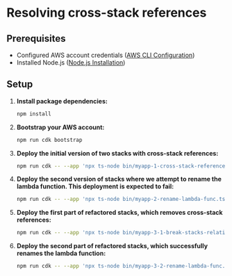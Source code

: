 # Resolving cross-stack references

## Prerequisites
- Configured AWS account credentials ([AWS CLI Configuration](https://docs.aws.amazon.com/cli/latest/userguide/cli-configure-files.html))
- Installed Node.js ([Node.js Installation](https://nodejs.org/))

## Setup

1. **Install package dependencies:**
    ```bash
    npm install
    ```

2. **Bootstrap your AWS account:**
    ```bash
    npm run cdk bootstrap
    ```

3. **Deploy the initial version of two stacks with cross-stack references:**
    ```bash
    npm run cdk -- --app 'npx ts-node bin/myapp-1-cross-stack-references.ts' deploy '*'
    ```

4. **Deploy the second version of stacks where we attempt to rename the lambda function. This deployment is expected to fail:**
    ```bash
    npm run cdk -- --app 'npx ts-node bin/myapp-2-rename-lambda-func.ts' deploy '*'
    ```

5. **Deploy the first part of refactored stacks, which removes cross-stack references:**
    ```bash
    npm run cdk -- --app 'npx ts-node bin/myapp-3-1-break-stacks-relationships.ts' deploy '*'
    ```

6. **Deploy the second part of refactored stacks, which successfully renames the lambda function:**
    ```bash
    npm run cdk -- --app 'npx ts-node bin/myapp-3-2-rename-lambda-func.ts' deploy '*'
    ```
